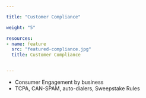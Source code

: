 ```yaml
---

title: "Customer Compliance"

weight: "5"

resources:
- name: feature
  src: "featured-compliance.jpg"
  title: Customer Compliance


---
```


- Consumer Engagement by business 
- TCPA, CAN-SPAM, auto-dialers, Sweepstake Rules